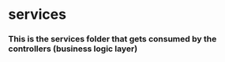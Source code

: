 # services
### This is the services folder that gets consumed by the controllers (business logic layer)
